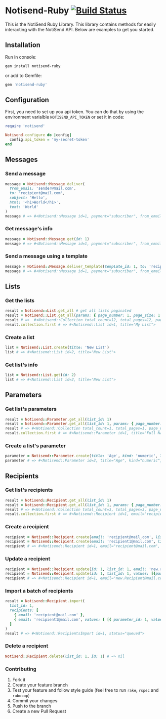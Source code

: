 # Notisend-Ruby [![Build Status](https://travis-ci.org/evserykh/notiesend-ruby.svg?branch=master)](https://travis-ci.org/evserykh/notiesend-ruby)

This is the NotiSend Ruby Library. This library contains methods for easily interacting with the NotiSend API. Below are examples to get you started.

## Installation

Run in console:

```sh
gem install notisend-ruby
```

or add to Gemfile:

```ruby
gem 'notisend-ruby'
```

## Configuration

First, you need to set up you api token. You can do that by using the environment varialble `NOTISEND_API_TOKEN` or set it in code:

```ruby
require 'notisend'

Notisend.configure do |config|
  config.api_token = 'my-secret-token'
end
```

## Messages

### Send a message

```ruby
message = Notisend::Message.deliver(
  from_email: 'sender@mail.com',
  to: 'recipient@mail.com',
  subject: 'Hello',
  html: '<h1>World</h1>',
  text: 'World'
)
message # => #<Notisend::Message id=1, payment="subscriber", from_email="sender@mail.com", from_name=nil, to="recipient@mail.com", subject="Hello", text="World", html="<h1>World</h1>", attachments=[], status="queued", events={}>
```

### Get message's info

```ruby
message = Notisend::Message.get(id: 1)
message # => #<Notisend::Message id=1, payment="subscriber", from_email="sender@mail.com", from_name=nil, to="recipient@mail.com", subject="Hello", text="World", html="<h1>World</h1>", attachments=[], status="queued", events={}>
```

### Send a message using a template

```ruby
message = Notisend::Message.deliver_template(template_id: 1, to: 'recipient@mail.com')
message # => #<Notisend::Message id=1, payment="subscriber", from_email=nil, from_name=nil, to="recipient_mail.com", subject=nil, text=nil, html=nil, attachments=[], status="queued", events={}>
```

## Lists

### Get the lists

```ruby
result = Notisend::List.get_all # get all lists paginated
result = Notisend::List.get_all(params: { page_number: 1, page_size: 1 }) # or get the specific page
result # =>  #<Notisend::Collection total_count=12, total_pages=12, page_number=1, page_size=1, collection=[#<Notisend::List id=1, title="My List">]>
result.collection.first # => #<Notisend::List id=1, title="My List">
```

### Create a list

```ruby
list = Notisend::List.create(title: 'New List')
list # => #<Notisend::List id=2, title="New List">
```

### Get list's info

```ruby
list = Notisend::List.get(id: 2)
list # => #<Notisend::List id=2, title="New List">
```

## Parameters

### Get list's parameters

```ruby
result = Notisend::Parameter.get_all(list_id: 1)
result = Notisend::Parameter.get_all(list_id: 1, params: { page_number: 1, page_size: 1 })
result # => #<Notisend::Collection total_count=1, total_pages=1, page_number=1, page_size=1, collection=[#<Notisend::Parameter id=1, title="Full Name", kind="string", list_id=1>]>
result.collection.first # => #<Notisend::Parameter id=1, title="Full Name", kind="string", list_id=1>
```

### Create a list's parameter

```ruby
parameter = Notisend::Parameter.create(title: 'Age', kind: 'numeric', list_id: 1)
parameter # => #<Notisend::Parameter id=2, title="Age", kind="numeric", list_id=1>
```

## Recipients

### Get list's recipients

```ruby
result = Notisend::Recipient.get_all(list_id: 1)
result = Notisend::Recipient.get_all(list_id: 1, params: { page_number: 1, page_size: 1 })
result # => #<Notisend::Collection total_count=3, total_pages=3, page_number=1, page_size=1, collection=[#<Notisend::Recipient id=1, email="recipient@mail.com", list_id=1, confirmed=true, values=[]>]>
result.collection.first # => #<Notisend::Recipient id=1, email="recipient@mail.com", list_id=1, confirmed=true, values=[]>
```

### Create a recipient

```ruby
recipient = Notisend::Recipient.create(email: 'recipient@mail.com', list_id: 1) # create a recipient without values
recipient = Notisend::Recipient.create(email: 'recipient1@mail.com', list_id: 1, values: [{parameter_id: 1, value: "foobar"}])
recipient # => #<Notisend::Recipient id=1, email="recipient@mail.com", list_id=1, confirmed=true, values=[{"value"=>"foobar", "kind"=>"string", "parameter_id"=>1}]>
```

### Update a recipient

```ruby
recipient = Notisend::Recipient.update(id: 1, list_id: 1, email: 'new.recipient@mail.com')
recipient = Notisend::Recipient.update(id: 1, list_id: 1, values: [{parameter_id: 1, value: "barbaz"}])
recipient # => #<Notisend::Recipient id=1, email="new.Recipient@mail.com", list_id=1, confirmed=true, values=[{"value"=>"barbaz", "kind"=>"string", "parameter_id"=>1}]>
```

### Import a batch of recipients

```ruby
result = Notisend::Recipient.import(
  list_id: 1,
  recipients: [
    { email: 'recipient@mail.com' },
    { email: 'recipient1@mail.com', values: { [{ parameter_id: 1, value: 'some value' }] } },
  ]
)
result # => #<Notisend::RecipientsImport id=1, status="queued">
```

### Delete a recipient

```ruby
Notisend::Recipient.delete(list_id: 1, id: 1) # => nil
```

### Contributing

1. Fork it
2. Create your feature branch
3. Test your feature and follow style guide (feel free to run `rake`, `rspec` and `rubocop`)
3. Commit your changes
4. Push to the branch
5. Create a new Pull Request
